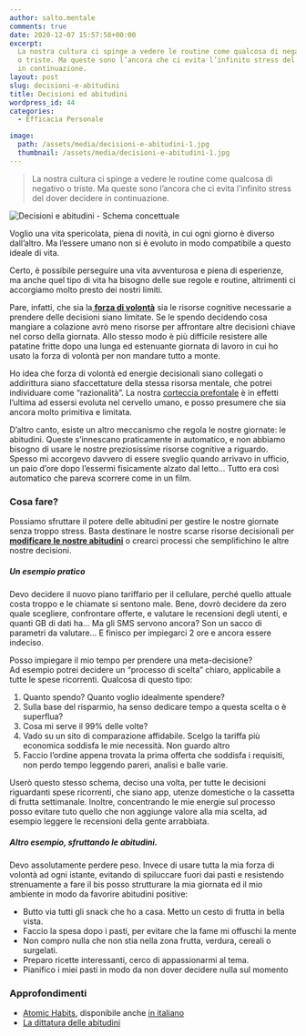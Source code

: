 ```yaml
---
author: salto.mentale
comments: true
date: 2020-12-07 15:57:58+00:00
excerpt:
  La nostra cultura ci spinge a vedere le routine come qualcosa di negativo
  o triste. Ma queste sono l’ancora che ci evita l’infinito stress del dover decidere
  in continuazione.
layout: post
slug: decisioni-e-abitudini
title: Decisioni ed abitudini
wordpress_id: 44
categories:
  - Efficacia Personale

image:
  path: /assets/media/decisioni-e-abitudini-1.jpg
  thumbnail: /assets/media/decisioni-e-abitudini-1.jpg
---
```


> La nostra cultura ci spinge a vedere le routine come qualcosa di negativo o triste. Ma queste sono l’ancora che ci evita l’infinito stress del dover decidere in continuazione.


![Decisioni e abitudini - Schema concettuale]({{site.baseurl}}/assets/media/Decisioni-e-abitudini-1.png)

Voglio una vita spericolata, piena di novità, in cui ogni giorno è diverso dall’altro. Ma l’essere umano non si è evoluto in modo compatibile a questo ideale di vita.

Certo, è possibile perseguire una vita avventurosa e piena di esperienze, ma anche quel tipo di vita ha bisogno delle sue regole e routine, altrimenti ci accorgiamo molto presto dei nostri limiti.

Pare, infatti, che sia la[ **forza di volontà**](/forza-di-volonta/) sia le risorse cognitive necessarie a prendere delle decisioni siano limitate. Se le spendo decidendo cosa mangiare a colazione avrò meno risorse per affrontare altre decisioni chiave nel corso della giornata. Allo stesso modo è più difficile resistere alle patatine fritte dopo una lunga ed estenuante giornata di lavoro in cui ho usato la forza di volontà per non mandare tutto a monte.

Ho idea che forza di volontà ed energie decisionali siano collegati o addirittura siano sfaccettature della stessa risorsa mentale, che potrei individuare come “razionalità”. La nostra [corteccia prefontale](https://it.wikipedia.org/wiki/Corteccia_prefrontale) è in effetti l’ultima ad essersi evoluta nel cervello umano, e posso presumere che sia ancora molto primitiva e limitata.

D’altro canto, esiste un altro meccanismo che regola le nostre giornate: le abitudini. Queste s’innescano praticamente in automatico, e non abbiamo bisogno di usare le nostre preziosissime risorse cognitive a riguardo. Spesso mi accorgevo davvero di essere sveglio quando arrivavo in ufficio, un paio d’ore dopo l’essermi fisicamente alzato dal letto… Tutto era così automatico che pareva scorrere come in un film.

### Cosa fare?

Possiamo sfruttare il potere delle abitudini per gestire le nostre giornate senza troppo stress. Basta destinare le nostre scarse risorse decisionali per **[modificare le nostre abitudini](/cambiare-abitudini-in-modo-semplice/)** o crearci processi che semplifichino le altre nostre decisioni.

##### Un esempio pratico

Devo decidere il nuovo piano tariffario per il cellulare, perché quello attuale costa troppo e le chiamate si sentono male. Bene, dovrò decidere da zero quale scegliere, confrontare offerte, e valutare le recensioni degli utenti, e quanti GB di dati ha… Ma gli SMS servono ancora? Son un sacco di parametri da valutare… E finisco per impiegarci 2 ore e ancora essere indeciso.

Posso impiegare il mio tempo per prendere una meta-decisione?  
Ad esempio potrei decidere un “processo di scelta” chiaro, applicabile a tutte le spese ricorrenti. Qualcosa di questo tipo:

1. Quanto spendo? Quanto voglio idealmente spendere?
2. Sulla base del risparmio, ha senso dedicare tempo a questa scelta o è superflua?
3. Cosa mi serve il 99% delle volte?
4. Vado su un sito di comparazione affidabile. Scelgo la tariffa più economica soddisfa le mie necessità. Non guardo altro
5. Faccio l’ordine appena trovata la prima offerta che soddisfa i requisiti, non perdo tempo leggendo pareri, analisi e balle varie.

Userò questo stesso schema, deciso una volta, per tutte le decisioni riguardanti spese ricorrenti, che siano app, utenze domestiche o la cassetta di frutta settimanale. Inoltre, concentrando le mie energie sul processo posso evitare tuto quello che non aggiunge valore alla mia scelta, ad esempio leggere le recensioni della gente arrabbiata.

##### Altro esempio, sfruttando le abitudini.

Devo assolutamente perdere peso. Invece di usare tutta la mia forza di volontà ad ogni istante, evitando di spiluccare fuori dai pasti e resistendo strenuamente a fare il bis posso strutturare la mia giornata ed il mio ambiente in modo da favorire abitudini positive:

- Butto via tutti gli snack che ho a casa. Metto un cesto di frutta in bella vista.
- Faccio la spesa dopo i pasti, per evitare che la fame mi offuschi la mente
- Non compro nulla che non stia nella zona frutta, verdura, cereali o surgelati.
- Preparo ricette interessanti, cerco di appassionarmi al tema.
- Pianifico i miei pasti in modo da non dover decidere nulla sul momento

### Approfondimenti

- [Atomic Habits](https://www.amazon.it/Atomic-Habits-Proven-Build-Break/dp/1847941834/), disponibile anche [in italiano](https://www.amazon.it/Piccole-abitudini-cambiamenti-Trasforma-piccolo/dp/8851172412/)
- [La dittatura delle abitudini](https://www.amazon.it/dittatura-delle-abitudini-Charles-Duhigg-ebook/dp/B009P63GJC)
